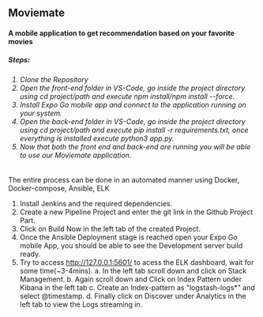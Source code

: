 <h2>M o v i e m a t e </h2>

<h4>A mobile application to get recommendation based on your favorite movies </h4>

<h5>Steps:</h5>
<h6>
  <ol>
  <li>Clone the Repository</li> 
   <li>Open the front-end folder in VS-Code, go inside the project directory using cd project/path
   and execute npm install/npm install --force.</li>
   <li>Install Expo Go mobile app and connect to the application running on your system.</li>
   <li>Open the back-end folder in VS-Code, go inside the project directory using cd project/path
   and execute pip install -r requirements.txt, once everything is installed execute python3 app.py.</li>
   <li>Now that both the front end and back-end are running you will be able to use our Moviemate application.</li>
  
</ol>
</h6>



The entire process can be done in an automated manner using Docker, Docker-compose, Ansible, ELK
1. Install Jenkins and the required dependencies.
2. Create a new Pipeline Project and enter the git link in the Github Project Part.
3. Click on Build Now in the left tab of the created Project.
4. Once the Ansible Deployment stage is reached open your Expo Go mobile App, you should be able to see the
   Development server build ready.
5. Try to access http://127.0.0.1:5601/ to acess the ELK dashboard, wait for some time(~3-4mins).
   a. In the left tab scroll down and click on Stack Management.
   b. Again scroll down and Click on Index Pattern under Kibana in the left tab
   c. Create an Index-pattern as "logstash-logs*" and select @timestamp.
   d. Finally click on Discover under Analytics in the left tab to view the Logs streaming in.
 
 
